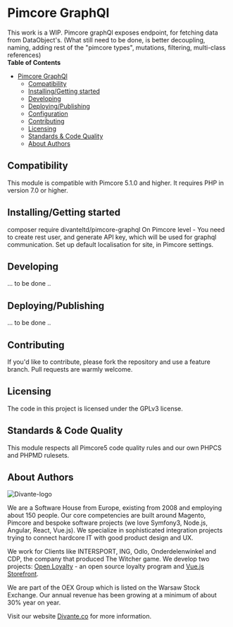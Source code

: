# Pimcore GraphQl
This work is a WIP. Pimcore graphQl exposes endpoint, for fetching data from DataObject's.
(What still need to be done, is better decoupling, naming, adding rest of the "pimcore types", mutations, filtering, multi-class references)  
**Table of Contents**

- [Pimcore GraphQl](#)
	- [Compatibility](#compatibility)
	- [Installing/Getting started](#installinggetting-started)
	- [Developing](#developing)
	- [Deploying/Publishing](#deployingpublishing)
	- [Configuration](#)
	- [Contributing](#)
	- [Licensing](#)
	- [Standards & Code Quality](#)
	- [About Authors](#)

## Compatibility
This module is compatible with Pimcore 5.1.0 and higher. It requires PHP in version 7.0 or higher.


## Installing/Getting started
composer require divanteltd/pimcore-graphql
On Pimcore level - You need to create rest user, and generate API key, which will be used for graphql communication.
Set up default localisation for site, in Pimcore settings.

## Developing
... to be done ..

## Deploying/Publishing
... to be done ..

## Contributing

If you'd like to contribute, please fork the repository and use a feature branch. Pull requests are warmly welcome.

## Licensing
The code in this project is licensed under the GPLv3 license.

## Standards & Code Quality
This module respects all Pimcore5 code quality rules and our own PHPCS and PHPMD rulesets.

## About Authors


![Divante-logo](http://divante.co/logo-HG.png "Divante")

We are a Software House from Europe, existing from 2008 and employing about 150 people. Our core competencies are built around Magento, Pimcore and bespoke software projects (we love Symfony3, Node.js, Angular, React, Vue.js). We specialize in sophisticated integration projects trying to connect hardcore IT with good product design and UX.

We work for Clients like INTERSPORT, ING, Odlo, Onderdelenwinkel and CDP, the company that produced The Witcher game. We develop two projects: [Open Loyalty](http://www.openloyalty.io/ "Open Loyalty") - an open source loyalty program and [Vue.js Storefront](https://github.com/DivanteLtd/vue-storefront "Vue.js Storefront").

We are part of the OEX Group which is listed on the Warsaw Stock Exchange. Our annual revenue has been growing at a minimum of about 30% year on year.

Visit our website [Divante.co](https://divante.co/ "Divante.co") for more information.
